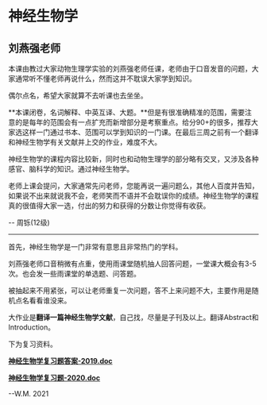 # 神经生物学

## 刘燕强老师

本课由教过大家动物生理学实验的刘燕强老师任课，老师由于口音发音的问题，大家通常听不懂老师再说什么，然而这并不耽误大家学到知识。

偶尔点名，希望大家就算不去听课也去坐坐。

**本课闭卷，名词解释、中英互译、大题。**但是有很准确精准的范围，需要注意的是每年的范围会有一点扩充而新增部分是考察重点。给分90+的很多，推荐大家选这样一门通过书本、范围可以学到知识的一门课。在最后三周之前有一个翻译和神经生物学有关文献并上交的作业，难度不大。

神经生物学的课程内容比较新，同时也和动物生理学的部分略有交叉，又涉及各种感官、脑科学的知识。通过神经生物学。

老师上课会提问，大家通常先问老师，您能再说一遍问题么，其他人百度并告知，如果说不出来就说我不会，老师笑而不语并不会耽误你的成绩。神经生物学的课程真的很值得大家一选，付出的努力和获得的分数让你觉得有收获。

-- 周铄(12级)

---

首先，神经生物学是一门非常有意思且非常热门的学科。

刘燕强老师口音稍微有点重，使用雨课堂随机抽人回答问题，一堂课大概会有3-5次。也会发一些雨课堂的单选题、问答题。

被抽起来不用紧张，可以让老师重复一次问题，答不上来问题不大，主要作用是随机点名看看谁没来。

大作业是**翻译一篇神经生物学文献**，自己找，尽量是子刊及以上。翻译Abstract和Introduction。

下为复习资料。

**[神经生物学复习题答案-2019.doc](./src/神经生物学复习题答案-2019.doc)**

**[神经生物学复习题-2020.doc](./src/神经生物学复习题-2020.doc)**

--W.M. 2021